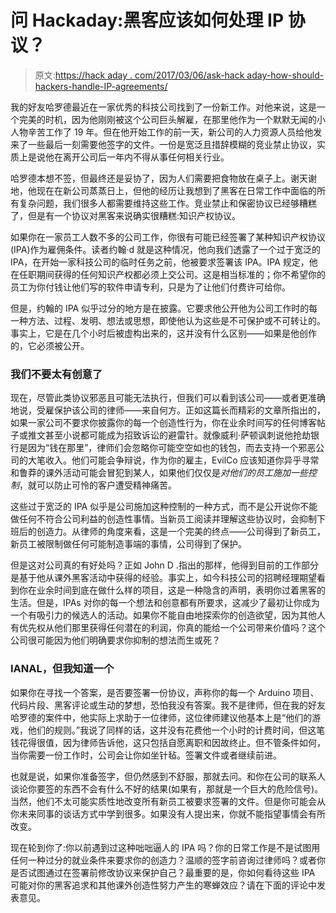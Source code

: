 # 问 Hackaday:黑客应该如何处理 IP 协议？

> 原文:[https://hack aday . com/2017/03/06/ask-hack aday-how-should-hackers-handle-IP-agreements/](https://hackaday.com/2017/03/06/ask-hackaday-how-should-hackers-handle-ip-agreements/)

我的好友哈罗德最近在一家优秀的科技公司找到了一份新工作。对他来说，这是一个完美的时机，因为他刚刚被这个公司巨头解雇，在那里他作为一个默默无闻的小人物辛苦工作了 19 年。但在他开始工作的前一天，新公司的人力资源人员给他发来了一些最后一刻需要他签字的文件。一份是宽泛且措辞模糊的竞业禁止协议，实质上是说他在离开公司后一年内不得从事任何相关行业。

哈罗德本想不签，但最终还是妥协了，因为人们需要把食物放在桌子上。谢天谢地，他现在在新公司蒸蒸日上，但他的经历让我想到了黑客在日常工作中面临的所有复杂问题，我们很多人都需要维持这些工作。竞业禁止和保密协议已经够糟糕了，但是有一个协议对黑客来说确实很糟糕:知识产权协议。

如果你在一家员工人数不多的公司工作，你很有可能已经签署了某种知识产权协议(IPA)作为雇佣条件。读者约翰·d 就是这种情况，他向我们透露了一个过于宽泛的 IPA，在开始一家科技公司的临时任务之前，他被要求签署该 IPA。IPA 规定，他在任职期间获得的任何知识产权都必须上交公司。这是相当标准的；你不希望你的员工为你付钱让他们写的软件申请专利，只是为了让他们付费许可给你。

但是，约翰的 IPA 似乎过分的地方是在披露。它要求他公开他为公司工作时的每一种方法、过程、发明、想法或思想，即使他认为这些是不可保护或不可转让的。事实上，它是在几个小时后被虚构出来的，这并没有什么区别——如果是他创作的，它必须被公开。

### 我们不要太有创意了

现在，尽管此类协议邪恶且可能无法执行，但我们可以看到该公司——或者更准确地说，受雇保护该公司的律师——来自何方。正如这篇长而精彩的文章所指出的，如果一家公司不要求你披露你的每一个创造性行为，你在业余时间写的任何博客帖子或推文甚至小说都可能成为招致诉讼的避雷针。就像威利·萨顿讽刺说他抢劫银行是因为“钱在那里”，律师们会忽略你可能空空如也的钱包，而去支持一个邪恶公司的大笔收入。他们可能会争辩说，作为你的雇主，EvilCo 应该知道你异乎寻常和鲁莽的课外活动可能会冒犯到某人，如果他们仅仅是*对他们的员工施加一些控制*，就可以防止可怜的客户遭受精神痛苦。

这些过于宽泛的 IPA 似乎是公司施加这种控制的一种方式，而不是公开说你不能做任何不符合公司利益的创造性事情。当新员工阅读并理解这些协议时，会抑制下班后的创造力。从律师的角度来看，这是一个完美的终点——公司得到了新员工，新员工被限制做任何可能制造事端的事情，公司得到了保护。

但是这对公司真的有好处吗？正如 John D .指出的那样，他得到目前的工作部分是基于他从课外黑客活动中获得的经验。事实上，如今科技公司的招聘经理期望看到你在业余时间到底在做什么样的项目，这是一种隐含的声明，表明你过着黑客的生活。但是，IPAs 对你的每一个想法和创意都有所要求，这减少了最初让你成为一个有吸引力的候选人的活动。如果你不能自由地探索你的创造欲望，因为其他人有优先权从他们那里获得任何潜在的利润，你真的能给一个公司带来价值吗？这个公司很可能因为他们明确要求你抑制的想法而生或死？

### IANAL，但我知道一个

如果你在寻找一个答案，是否要签署一份协议，声称你的每一个 Arduino 项目、代码片段、黑客评论或生动的梦想，恐怕我没有答案。我不是律师，但在我的好友哈罗德的案件中，他实际上求助于一位律师，这位律师建议他基本上是“他们的游戏，他们的规则。”我说了同样的话，这并没有花费他一个小时的计费时间，但这笔钱花得很值，因为律师告诉他，这只包括自愿离职和因故终止。但不管条件如何，当你需要一份工作时，公司会让你如坐针毡。签署文件或者继续前进。

也就是说，如果你准备签字，但仍然感到不舒服，那就去问。和你在公司的联系人谈论你要签的东西不会有什么不好的结果(如果有，那就是一个巨大的危险信号)。当然，他们不太可能实质性地改变所有新员工被要求签署的文件。但是你可能会从你未来同事的谈话方式中学到很多。如果没有人提出来，你就不能指望事情会有所改变。

现在轮到你了:你以前遇到过这种咄咄逼人的 IPA 吗？你的日常工作是不是试图用任何一种过分的就业条件来要求你的创造力？温顺的签字前咨询过律师吗？或者你是否试图通过在签署前修改协议来保护自己？最重要的是，你如何看待这些 IPA 可能对你的黑客追求和其他课外创造性努力产生的寒蝉效应？请在下面的评论中发表意见。
